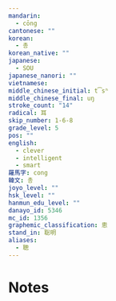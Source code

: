 ```yaml
---
mandarin:
  - cōng
cantonese: ""
korean:
  - 총
korean_native: ""
japanese:
  - SOU
japanese_nanori: ""
vietnamese:
middle_chinese_initial: t͡sʰ
middle_chinese_final: uŋ
stroke_count: "14"
radical: 耳
skip_number: 1-6-8
grade_level: 5
pos: ""
english:
  - clever
  - intelligent
  - smart
羅馬字: cong
韓文: 총
joyo_level: ""
hsk_level: ""
hanmun_edu_level: ""
danayo_id: 5346
mc_id: 1356
graphemic_classification: 悤
stand_in: 聡明
aliases:
  - 聰
---
```


# Notes
